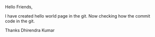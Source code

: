 Hello Friends,

I have created hello world page in the git.
Now checking how the commit code in the git.

Thanks
Dhirendra Kumar
